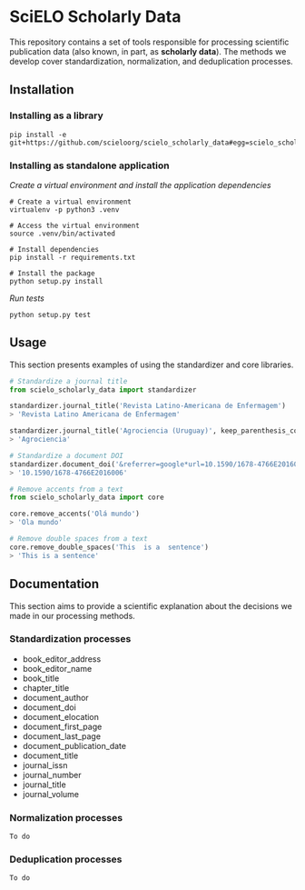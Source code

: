 # SciELO Scholarly Data
This repository contains a set of tools responsible for processing scientific publication data (also known, in part, as **scholarly data**). The methods we develop cover standardization, normalization, and deduplication processes.

## Installation

### Installing as a library
```shell
pip install -e git+https://github.com/scieloorg/scielo_scholarly_data#egg=scielo_scholarly_data
```

### Installing as standalone application

_Create a virtual environment and install the application dependencies_
```shell
# Create a virtual environment
virtualenv -p python3 .venv

# Access the virtual environment
source .venv/bin/activated

# Install dependencies
pip install -r requirements.txt

# Install the package
python setup.py install
```

_Run tests_
```
python setup.py test
```


## Usage
This section presents examples of using the standardizer and core libraries.
```python
# Standardize a journal title
from scielo_scholarly_data import standardizer

standardizer.journal_title('Revista Latino-Americana de Enfermagem')
> 'Revista Latino Americana de Enfermagem'

standardizer.journal_title('Agrociencia (Uruguay)', keep_parenthesis_content=False)
> 'Agrociencia'

# Standardize a document DOI
standardizer.document_doi('&referrer=google*url=10.1590/1678-4766E2016006')
> '10.1590/1678-4766E2016006'

# Remove accents from a text
from scielo_scholarly_data import core

core.remove_accents('Olá mundo')
> 'Ola mundo'

# Remove double spaces from a text
core.remove_double_spaces('This  is a  sentence')
> 'This is a sentence'
```

## Documentation
This section aims to provide a scientific explanation about the decisions we made in our processing methods.

### Standardization processes
- book_editor_address
- book_editor_name
- book_title
- chapter_title
- document_author
- document_doi
- document_elocation
- document_first_page
- document_last_page
- document_publication_date
- document_title
- journal_issn
- journal_number
- journal_title
- journal_volume


### Normalization processes
`To do`

### Deduplication processes
`To do`
